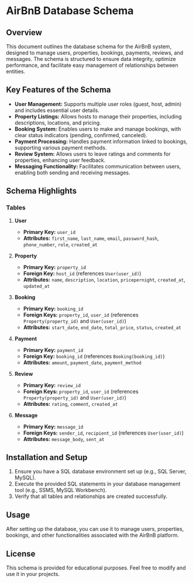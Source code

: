 # AirBnB Database Schema

## Overview
This document outlines the database schema for the AirBnB system, designed to manage users, properties, bookings, payments, reviews, and messages. The schema is structured to ensure data integrity, optimize performance, and facilitate easy management of relationships between entities.

## Key Features of the Schema

- **User Management:** Supports multiple user roles (guest, host, admin) and includes essential user details.
- **Property Listings:** Allows hosts to manage their properties, including descriptions, locations, and pricing.
- **Booking System:** Enables users to make and manage bookings, with clear status indicators (pending, confirmed, canceled).
- **Payment Processing:** Handles payment information linked to bookings, supporting various payment methods.
- **Review System:** Allows users to leave ratings and comments for properties, enhancing user feedback.
- **Messaging Functionality:** Facilitates communication between users, enabling both sending and receiving messages.

## Schema Highlights

### Tables

1. **User**
   - **Primary Key:** `user_id`
   - **Attributes:** `first_name`, `last_name`, `email`, `password_hash`, `phone_number`, `role`, `created_at`

2. **Property**
   - **Primary Key:** `property_id`
   - **Foreign Key:** `host_id` (references `User(user_id)`)
   - **Attributes:** `name`, `description`, `location`, `pricepernight`, `created_at`, `updated_at`

3. **Booking**
   - **Primary Key:** `booking_id`
   - **Foreign Keys:** `property_id`, `user_id` (references `Property(property_id)` and `User(user_id)`)
   - **Attributes:** `start_date`, `end_date`, `total_price`, `status`, `created_at`

4. **Payment**
   - **Primary Key:** `payment_id`
   - **Foreign Key:** `booking_id` (references `Booking(booking_id)`)
   - **Attributes:** `amount`, `payment_date`, `payment_method`

5. **Review**
   - **Primary Key:** `review_id`
   - **Foreign Keys:** `property_id`, `user_id` (references `Property(property_id)` and `User(user_id)`)
   - **Attributes:** `rating`, `comment`, `created_at`

6. **Message**
   - **Primary Key:** `message_id`
   - **Foreign Keys:** `sender_id`, `recipient_id` (references `User(user_id)`)
   - **Attributes:** `message_body`, `sent_at`

## Installation and Setup
1. Ensure you have a SQL database environment set up (e.g., SQL Server, MySQL).
2. Execute the provided SQL statements in your database management tool (e.g., SSMS, MySQL Workbench).
3. Verify that all tables and relationships are created successfully.

## Usage
After setting up the database, you can use it to manage users, properties, bookings, and other functionalities associated with the AirBnB platform.

## License
This schema is provided for educational purposes. Feel free to modify and use it in your projects.
